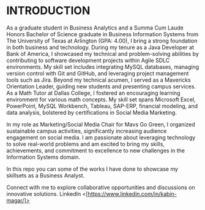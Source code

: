 # INTRODUCTION
As a graduate student in Business Analytics and a Summa Cum Laude Honors Bachelor of Science graduate in Business Information Systems from The University of Texas at Arlington (GPA: 4.00), I bring a strong foundation in both business and technology. During my tenure as a Java Developer at Bank of America, I showcased my technical and problem-solving abilities by contributing to software development projects within Agile SDLC environments. My skill set includes integrating MySQL databases, managing version control with Git and GitHub, and leveraging project management tools such as Jira.
Beyond my technical acumen, I served as a Mavericks Orientation Leader, guiding new students and presenting campus services. As a Math Tutor at Dallas College, I fostered an encouraging learning environment for various math concepts. My skill set spans Microsoft Excel, PowerPoint, MySQL Workbench, Tableau, SAP-ERP, financial modeling, and data analysis, bolstered by certifications in Social Media Marketing.

In my role as Marketing/Social Media Chair for Mavs Go Green, I organized sustainable campus activities, significantly increasing audience engagement on social media. I am passionate about leveraging technology to solve real-world problems and am excited to bring my skills, achievements, and commitment to excellence to new challenges in the Information Systems domain.

In this repo you can some of the works I have done to showcase my skillsets as a Business Analyst.

Connect with me to explore collaborative opportunities and discussions on innovative solutions.
LinkedIn <[https://www.linkedin.com/in/kabin-magar/]>

